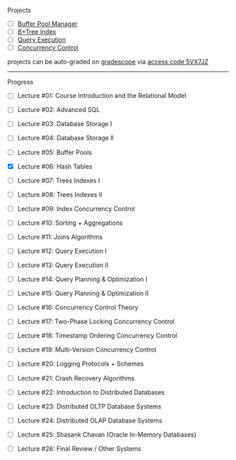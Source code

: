 Projects

- [ ] [Buffer Pool Manager](https://15445.courses.cs.cmu.edu/fall2020/project1/)
- [ ] [B+Tree Index](https://15445.courses.cs.cmu.edu/fall2020/project2/)
- [ ] [Query Execution](https://15445.courses.cs.cmu.edu/fall2020/project3/)
- [ ] [Concurrency Control](https://15445.courses.cs.cmu.edu/fall2020/project4/)

projects can be auto-graded on [gradescope](https://www.gradescope.com/courses/195440) via [access code 5VX7JZ](https://github.com/cmu-db/bustub/issues/111#issuecomment-709673126)

---

Progress

- [ ] Lecture #01: Course Introduction and the Relational Model

- [ ] Lecture #02: Advanced SQL

- [ ] Lecture #03: Database Storage I

- [ ] Lecture #04: Database Storage II

- [ ] Lecture #05: Buffer Pools

- [x] Lecture #06: Hash Tables

- [ ] Lecture #07: Trees Indexes I

- [ ] Lecture #08: Trees Indexes II

- [ ] Lecture #09: Index Concurrency Control

- [ ] Lecture #10: Sorting + Aggregations

- [ ] Lecture #11: Joins Algorithms

- [ ] Lecture #12: Query Execution I

- [ ] Lecture #13: Query Execution II

- [ ] Lecture #14: Query Planning & Optimization I

- [ ] Lecture #15: Query Planning & Optimization II

- [ ] Lecture #16: Concurrency Control Theory

- [ ] Lecture #17: Two-Phase Locking Concurrency Control

- [ ] Lecture #18: Timestamp Ordering Concurrency Control

- [ ] Lecture #19: Multi-Version Concurrency Control

- [ ] Lecture #20: Logging Protocols + Schemes

- [ ] Lecture #21: Crash Recovery Algorithms

- [ ] Lecture #22: Introduction to Distributed Databases

- [ ] Lecture #23: Distributed OLTP Database Systems

- [ ] Lecture #24: Distributed OLAP Database Systems

- [ ] Lecture #25: Shasank Chavan (Oracle In-Memory Databases)

- [ ] Lecture #26: Final Review / Other Systems
